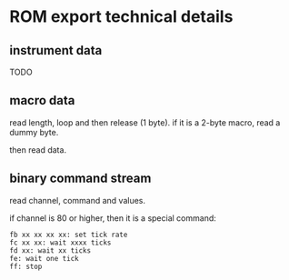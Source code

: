 # ROM export technical details

## instrument data

TODO

## macro data

read length, loop and then release (1 byte).
if it is a 2-byte macro, read a dummy byte.

then read data.

## binary command stream

read channel, command and values.

if channel is 80 or higher, then it is a special command:

```
fb xx xx xx xx: set tick rate
fc xx xx: wait xxxx ticks
fd xx: wait xx ticks
fe: wait one tick
ff: stop
```
